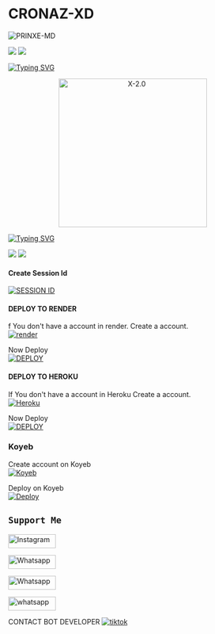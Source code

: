 # CRONAZ-XD
![PRINXE-MD](https://readme-typing-svg.demolab.com?font=Garamond&size=20&pause=998&color=skyblue&background=white&right=true&random=true&width=465&lines=HELLO+EVERYONE👋🏻;WELCOME+TO+CRONAZ+XD+💙)

<a><img src='https://i.imgur.com/LyHic3i.gif'/></a>
<a><img src='https://i.imgur.com/LyHic3i.gif'/></a>

 [![Typing SVG](https://readme-typing-svg.herokuapp.com?font=Rockstar-ExtraBold&color=blue&lines=WHATSAPP+BOT+)](https://git.io/typing-svg)

<p align="center">  
  <a href="https://t.me/Tha_Healer">
    <img alt="X-2.0" height="300" src="https://ik.imagekit.io/eypz/1728220827280_FWLv9BnsE.png">

[![Typing SVG](https://readme-typing-svg.herokuapp.com?font=Rockstar-ExtraBold&color=blue&lines=ᴄʀᴏɴᴀᴢ+xᴅ+ʙᴏᴛ+ᴡᴀꜱ+𝙲𝚁𝙴𝙰𝚃𝙴𝙳+𝙱𝚈+ᴄʀᴏɴᴇx)](https://git.io/typing-svg)



<a><img src='https://i.imgur.com/LyHic3i.gif'/></a>
<a><img src='https://i.imgur.com/LyHic3i.gif'/></a>


#### Create Session Id

<a href='https://pair-example-vwlt.onrender.com' target="_blank"><img alt='SESSION ID' src='https://img.shields.io/badge/Session_id-100000?style=for-the-badge&logo=scan&logoColor=white&labelColor=black&color=black'/></a>

#### DEPLOY TO RENDER 

f You don't have a account in render. Create a account.
    <br>
<a href='https://dashboard.render.com/register' target="_blank"><img alt='render' src='https://img.shields.io/badge/-Create-black?style=for-the-badge&logo=render&logoColor=white'/></a>


Now Deploy
    <br>
<a href='https://qr-dnpk.onrender.com/render.html' target="_blank"><img alt='DEPLOY' src='https://img.shields.io/badge/-DEPLOY-black?style=for-the-badge&logo=render&logoColor=white'/></a>

#### DEPLOY TO HEROKU

If You don't have a account in Heroku Create a account.
    <br>
<a href='https://signup.heroku.com/' target="_blank"><img alt='Heroku' src='https://img.shields.io/badge/-Create-black?style=for-the-badge&logo=heroku&logoColor=white'/></a>

Now Deploy
    <br>
<a href='https://heroku.com/deploy?template=https://github.com/Louis-XD/EZRA-XD' target="_blank"><img alt='DEPLOY' src='https://img.shields.io/badge/-DEPLOY-black?style=for-the-badge&logo=heroku&logoColor=white'/></a>

### Koyeb

Create account on Koyeb
   <br>
<a href='https://koyeb.com' target="_blank"><img alt='Koyeb' src='https://img.shields.io/badge/-Create-black?style=for-the-badge&logo=koyeb&logoColor=white'/></a>

Deploy on Koyeb
   <br>
<a href='https://koyeb.com' target="_blank"><img alt='Deploy' src='https://img.shields.io/badge/-Deploy-black?style=for-the-badge&logo=koyeb&logoColor=white'/></a>




## ```Support Me```
<a href='https://www.instagram.com/kl_white_ser' target="_blank"><img alt='Instagram' src='https://img.shields.io/badge/CONTACT-h?color=black&style=for-the-badge&logo=instagram' width="96.35" height="28"/></a></p>


<a href='https://chat.whatsapp.com/CfFibovjGmu8tbJtKfs57Z' target="_blank"><img alt='Whatsapp' src='https://img.shields.io/badge/OFFICIAL-GC-h?color=black&style=for-the-badge&logo=whatsapp' width="96.35" height="28"/></a></p>
<a href='https://chat.whatsapp.com/CfFibovjGmu8tbJtKfs57Z' target="_blank"><img alt='Whatsapp' src='https://img.shields.io/badge/OFFICIAL-Channel-h?color=black&style=for-the-badge&logo=whatsapp' width="96.35" height="28"/></a></p>
<a href='https://wa.me/918078438059?text=Hi CRONEX SER !! ``, I need Your Help' target="_blank"><img alt='whatsapp' src='https://img.shields.io/badge/SUBSCRIBE-h?color=black&style=for-the-badge&logo=whatsapp' width="96.35" height="28"/></a></p>
</p>

CONTACT BOT DEVELOPER 
<a aria-label="Join our chats" href="https://wa.me/918078438059?text=Hi CRONEX SER !! ``, I need Your Help" target="_blank">
    <img alt="tiktok" src="https://img.shields.io/badge/CREATOR%20Whatsappchat-25D366?style=for-the-badge&logo=whatsapp&logoColor=white" />
  
  
